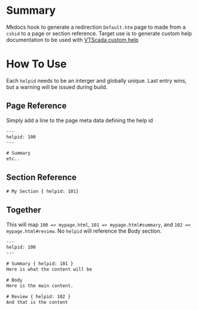 # Summary
Mkdocs hook to generate a redirection `Default.htm` page to made from a `cshid` to a page or section reference. Target use is to generate custom help documentation to be used with [VTScada custom help](https://www.vtscada.com/help/Content/D_Customize/Dev_CustomHelpFiles.htm)

# How To Use
Each `helpid` needs to be an interger and globally unique. Last entry wins, but a warning will be issued during build.

## Page Reference
Simply add a line to the page meta data defining the help id
```html
---
helpid: 100
---

# Summary
etc..
```
## Section Reference
```html
# My Section { helpid: 101}
```

## Together
This will map `100 => mypage.html`, `101 => mypage.html#summary`, and `102 => mypage.html#review`. No `helpid` will reference the Body section.
```html
---
helpid: 100
---

# Summary { helpid: 101 }
Here is what the content will be

# Body 
Here is the main content.

# Review { helpid: 102 }
And that is the content
```